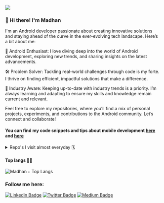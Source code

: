 ![](./images/images/top_banner_v1.png)

### 👋 Hi there! I'm Madhan

I'm an Android developer passionate about creating innovative solutions and staying ahead of the curve in the ever-evolving tech landscape. Here’s a bit about me:

📱 Android Enthusiast: I love diving deep into the world of Android development, exploring new trends, and sharing insights on the latest advancements.

🛠 Problem Solver: Tackling real-world challenges through code is my forte. I thrive on finding efficient, impactful solutions that make a difference.

🚀 Industry Aware: Keeping up-to-date with industry trends is a priority. I’m always learning and adapting to ensure my skills and knowledge remain current and relevant.


Feel free to explore my repositories, where you’ll find a mix of personal projects, experiments, and contributions to the Android community. Let’s connect and collaborate!

#### You can find my code snippets and tips about mobile development [here](https://github.com/madhanKMani/flutter_content_hub) and [here](https://medium.com/@madhanKmani)


<details>
  <summary>Repo's I visit almost everyday 🗓️</summary>
  
  [![Readme Card](https://github-readme-stats.vercel.app/api/pin/?username=madhanKMani&repo=flutter_content_hub&theme=github_dark)](https://github.com/madhanKMani/flutter_content_hub)

</details>

<h4 align="left">Top langs 🧑‍💻</h4>

<p align="left"><img src="https://github-readme-stats.vercel.app/api/top-langs/?username=madhanKMani&langs_count=10&theme=tokyonight&layout=compact" alt="Madhan :: Top Langs" /></p>


### Follow me here:

[![Linkedin Badge](https://img.shields.io/badge/LinkedIn-0077B5?style=for-the-badge&logo=linkedin&logoColor=white)](https://www.linkedin.com/in/madhankanakamani/)  [![Twitter Badge](https://img.shields.io/badge/Twitter-1DA1F2?style=for-the-badge&logo=twitter&logoColor=white)](https://x.com/MadhanKMani) [![Medium Badge](https://img.shields.io/badge/Medium-121000?style=for-the-badge&logo=medium&logoColor=white)](https://medium.com/@madhanKmani)

